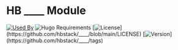 # HB ____ Module

[![Used By](https://flat.badgen.net/github/dependents-repo/hbstack/____?icon=hugo&label=used+by&color=green)](https://github.com/hbstack/____/network/dependents)
![Hugo Requirements](https://img.shields.io/badge/dynamic/json?color=important&label=requirements&query=requirements&logo=hugo&style=flat-square&url=https://api.razonyang.com/v1/hugo/modules/github.com/hbstack/____)
[![License](https://flat.badgen.net/github/license/hbstack/____)](https://github.com/hbstack/____/blob/main/LICENSE)
[![Version](https://flat.badgen.net/github/tag/hbstack/____)](https://github.com/hbstack/____/tags)
